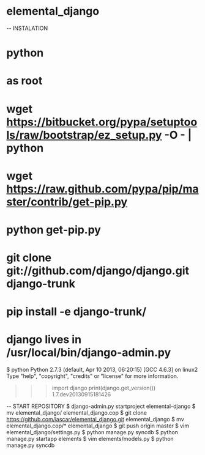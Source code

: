 elemental_django
================
-- INSTALATION
 # python 
# as root
# wget https://bitbucket.org/pypa/setuptools/raw/bootstrap/ez_setup.py -O - | python
# wget https://raw.github.com/pypa/pip/master/contrib/get-pip.py
# python get-pip.py
# git clone git://github.com/django/django.git django-trunk
# pip install -e django-trunk/
# django lives in /usr/local/bin/django-admin.py
$  python
Python 2.7.3 (default, Apr 10 2013, 06:20:15) 
[GCC 4.6.3] on linux2
Type "help", "copyright", "credits" or "license" for more information.
>>> import django
>>> print(django.get_version())
1.7.dev20130915181426

-- START REPOSITORY
$ django-admin.py startproject  elemental-django
$ mv elemental_django/ elemental_django.cop
$ git clone https://github.com/lascar/elemental_django.git elemental_django
$ mv elemental_django.cop/* elemental_django
$ git push origin master
$ vim elemental_django/settings.py
$ python manage.py syncdb
$ python manage.py startapp elements
$ vim elements/models.py
$ python manage.py syncdb
